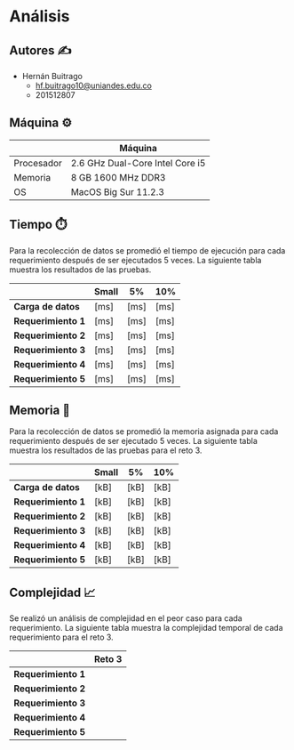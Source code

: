 # Análisis

## Autores :writing_hand:
* Hernán Buitrago
  * hf.buitrago10@uniandes.edu.co
  * 201512807

## Máquina :gear:

| | Máquina |
| --- | --- |
| Procesador | 2.6 GHz Dual-Core Intel Core i5 |
| Memoria | 8 GB 1600 MHz DDR3 |
| OS | MacOS Big Sur 11.2.3 |

## Tiempo :stopwatch:
Para la recolección de datos se promedió el tiempo de ejecución para cada requerimiento después de ser ejecutados 5 veces. La siguiente tabla muestra los resultados de las pruebas.

|  | Small | 5% | 10% |
| --- | --- | --- | --- |
| __Carga de datos__ | [ms] | [ms] | [ms] |
| __Requerimiento 1__ | [ms] | [ms] | [ms] |
| __Requerimiento 2__ | [ms] | [ms] | [ms] |
| __Requerimiento 3__ | [ms] | [ms] | [ms] |
| __Requerimiento 4__ | [ms] | [ms] | [ms] |
| __Requerimiento 5__ | [ms] | [ms] | [ms] |

## Memoria :file_folder:
Para la recolección de datos se promedió la memoria asignada para cada requerimiento después de ser ejecutado 5 veces. La siguiente tabla muestra los resultados de las pruebas para el reto 3.

|  | Small | 5% | 10% |
| --- | --- | --- | --- |
| __Carga de datos__ | [kB] | [kB] | [kB] |
| __Requerimiento 1__ | [kB] | [kB] | [kB] |
| __Requerimiento 2__ | [kB] | [kB] | [kB] |
| __Requerimiento 3__ | [kB] | [kB] | [kB] |
| __Requerimiento 4__ | [kB] | [kB] | [kB] |
| __Requerimiento 5__ | [kB] | [kB] | [kB] |

## Complejidad :chart_with_upwards_trend:
Se realizó un análisis de complejidad en el peor caso para cada requerimiento. La siguiente tabla muestra la complejidad temporal de cada requerimiento para el reto 3.

|  | Reto 3 |
| --- | --- |
| __Requerimiento 1__ |  |
| __Requerimiento 2__ |  |
| __Requerimiento 3__ |  |
| __Requerimiento 4__ |  |
| __Requerimiento 5__ |  |
